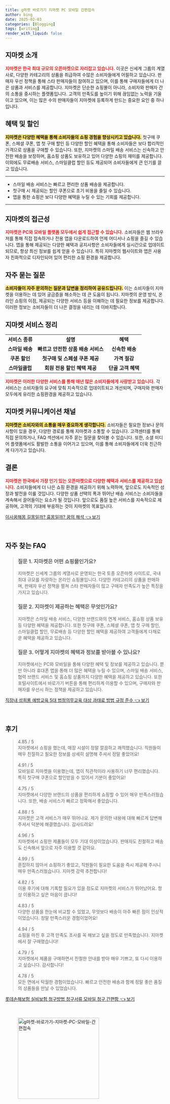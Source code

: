 ```yaml
---
title: g마켓 바로가기 지마켓 PC 모바일 간편접속
author: bing
date: 2025-02-03
categories: [Blogging]
tags: [writing]
render_with_liquid: false
---
```



<h2 id='지마켓_소개'>지마켓 소개</h2>

<p><b><span style="color: #ee2323;">지마켓은 한국 최대 규모의 오픈마켓으로 자리잡고 있습니다.</span></b> 이곳은 신세계 그룹의 계열사로, 다양한 카테고리의 상품을 취급하여 수많은 소비자들에게 어필하고 있습니다. 판매자 우선 정책을 통해 스타 판매자들이 참여하고 있으며, 이를 통해 구매자들에게 더 나은 상품과 서비스를 제공합니다. 지마켓은 단순한 쇼핑몰이 아니라, 소비자와 판매자 간의 소통을 중시하는 플랫폼입니다. 고객의 만족도를 높이기 위해 끊임없는 노력을 기울이고 있으며, 이는 많은 수의 판매자들이 지마켓에 등록하게 만드는 중요한 요인 중 하나입니다.</p>

<h2 id='혜택_및_할인'>혜택 및 할인</h2>

<p><b><span style="background-color: #ffe066;">지마켓은 다양한 혜택을 통해 소비자들의 쇼핑 경험을 향상시키고 있습니다.</span></b> 첫구매 쿠폰, 스페셜 쿠폰, 앱 첫 구매 할인 등 다양한 할인 혜택을 통해 소비자들은 보다 합리적인 가격으로 상품을 구매할 수 있습니다. 또한, 지마켓의 스마일 배송 서비스는 신속하고 안전한 배송을 보장하며, 홈쇼핑 상품도 보유하고 있어 다양한 쇼핑의 재미를 제공합니다. 이외에도 무료배송 서비스, 스마일클럽 할인 등도 제공되어 소비자들에게 큰 인기를 끌고 있습니다.</p>

<hr />

<ul>
    <li>스마일 배송 서비스는 빠르고 편리한 상품 배송을 제공합니다.</li>
    <li>첫구매 시 제공되는 할인 쿠폰으로 초기 비용을 줄일 수 있습니다.</li>
    <li>앱을 통한 쇼핑은 보다 다양한 혜택을 누릴 수 있는 기회를 제공합니다.</li>
</ul>

<hr />

<h2 id='지마켓의_접근성'>지마켓의 접근성</h2>

<p><b><span style="color: #ee2323;">지마켓은 PC와 모바일 플랫폼 모두에서 쉽게 접근할 수 있습니다.</span></b> 소비자들은 웹 브라우저를 통해 직접 접속하거나 전용 앱을 다운로드하여 언제 어디서나 쇼핑을 즐길 수 있습니다. 앱을 통해 제공되는 다양한 혜택과 공지사항은 소비자들에게 실시간으로 업데이트되므로, 항상 최신 정보를 쉽게 얻을 수 있습니다. 특히 지마켓의 웹사이트와 앱은 사용자 친화적으로 디자인되어 있어 편리한 쇼핑 환경을 제공합니다.</p>

<h2 id='자주_묻는_질문'>자주 묻는 질문</h2>

<p><b><span style="background-color: #ffe066;">소비자들이 자주 문의하는 질문과 답변을 정리하여 공유드립니다.</span></b> 이는 소비자들이 지마켓을 이용하는 데 있어 궁금증을 해소하는 데 큰 도움이 됩니다. 지마켓의 운영 방식, 온라인 쇼핑의 이점, 제공되는 다양한 서비스 등을 이해하는 데 필요한 정보를 제공합니다. 이러한 정보는 소비자들이 더 나은 결정을 내리는 데 이바지합니다.</p>

<h2 id='지마켓_서비스_정리'>지마켓 서비스 정리</h2>

<table>
    <tr>
        <td style="text-align: center; height: 17px;"><b>서비스 종류</b></td>
        <td style="text-align: center; height: 17px;"><b>설명</b></td>
        <td style="text-align: center; height: 17px;"><b>혜택</b></td>
    </tr>
    <tr>
        <td style="text-align: center; height: 17px;"><b>스마일 배송</b></td>
        <td style="text-align: center; height: 17px;"><b>빠르고 안전한 상품 배송 서비스</b></td>
        <td style="text-align: center; height: 17px;"><b>신속한 배송</b></td>
    </tr>
    <tr>
        <td style="text-align: center; height: 17px;"><b>쿠폰 할인</b></td>
        <td style="text-align: center; height: 17px;"><b>첫구매 및 스페셜 쿠폰 제공</b></td>
        <td style="text-align: center; height: 17px;"><b>가격 절감</b></td>
    </tr>
    <tr>
        <td style="text-align: center; height: 17px;"><b>스마일클럽</b></td>
        <td style="text-align: center; height: 17px;"><b>회원 전용 할인 혜택 제공</b></td>
        <td style="text-align: center; height: 17px;"><b>단골 고객 혜택</b></td>
    </tr>
</table>

<p><b><span style="color: #ee2323;">지마켓은 이러한 다양한 서비스를 통해 매년 많은 소비자들에게 사랑받고 있습니다.</span></b> 각 서비스는 소비자들의 요구에 맞춰 지속적으로 업데이트되고 개선되며, 구매자와 판매자 모두에게 유리한 쇼핑환경을 제공하고 있습니다.</p>

<h2 id='지마켓_커뮤니케이션_채널'>지마켓 커뮤니케이션 채널</h2>

<p><b><span style="background-color: #ffe066;">지마켓은 소비자와의 소통을 매우 중요하게 생각합니다.</span></b> 소비자들은 필요한 정보나 문의 사항이 있을 경우, 다양한 경로를 통해 지마켓과 소통할 수 있습니다. 고객센터를 통해 직접 문의하거나, FAQ 섹션에서 자주 묻는 질문을 찾아볼 수 있습니다. 또한, 소셜 미디어 플랫폼에서도 활발한 소통을 이어가고 있으며, 이를 통해 소비자들에게 더욱 친근하게 다가가고 있습니다.</p>

<h2 id='결론'>결론</h2>

<p><b><span style="color: #ee2323;">지마켓은 한국에서 가장 인기 있는 오픈마켓으로 다양한 혜택과 서비스를 제공하고 있습니다.</span></b> 소비자들에게 더 나은 쇼핑 환경을 제공하기 위해 노력하며, 앞으로도 지속적인 성장과 발전을 이룰 것입니다. 다양한 상품 선택의 폭과 뛰어난 배송 서비스는 소비자들을 계속해서 끌어들이는 요소가 될 것입니다. 앞으로도 품질 높은 서비스를 지속적으로 제공하며, 고객의 기대에 부응하는 것이 지마켓의 목표입니다.</p>


<p><a class="click-button" title="이사꿈해몽 길몽일까? 흉몽일까? 꿈의 해석" href="https://adkhouse.github.io/posts/%EC%9D%B4%EC%82%AC%EA%BF%88%ED%95%B4%EB%AA%BD-%EA%B8%B8%EB%AA%BD%EC%9D%BC%EA%B9%8C-%ED%9D%89%EB%AA%BD%EC%9D%BC%EA%B9%8C-%EA%BF%88%EC%9D%98-%ED%95%B4%EC%84%9D/" rel="dofollow">이사꿈해몽 길몽일까? 흉몽일까? 꿈의 해석 👈 보기</a></p><br>
<h2 id='자주_찾는_FAQ'>자주 찾는 FAQ</h2>
<div itemscope="" itemtype="https://schema.org/FAQPage"> 
<blockquote> 
<div itemscope="" itemprop="mainEntity" itemtype="https://schema.org/Question"> 
<h3 itemprop="name">질문 1. 지마켓은 어떤 쇼핑몰인가요?</h3> 
<div itemscope="" itemprop="acceptedAnswer" itemtype="https://schema.org/Answer"> 
<span itemprop="text"> 
<p>지마켓은 신세계 그룹의 계열사로 운영되는 한국 토종 오픈마켓 사이트로, 국내 최대 규모를 자랑하는 온라인 쇼핑몰입니다. 다양한 카테고리의 상품을 판매하며, 판매자 우선 정책을 펼쳐 스타 판매자들이 많고 구매자 만족도가 높은 특징을 가지고 있습니다.</p> 
</span> 
</div> 
</div> 

<div itemscope="" itemprop="mainEntity" itemtype="https://schema.org/Question"> 
<h3 itemprop="name">질문 2. 지마켓이 제공하는 혜택은 무엇인가요?</h3> 
<div itemscope="" itemprop="acceptedAnswer" itemtype="https://schema.org/Answer"> 
<span itemprop="text"> 
<p>지마켓은 스마일 배송 서비스, 다양한 브랜드와의 연계 서비스, 홈쇼핑 상품 보유 등 다양한 혜택을 제공합니다. 또한 첫구매 쿠폰, 스페셜 쿠폰, 앱 첫 구매 할인, 스마일클럽 할인, 무료배송 등 다양한 할인 혜택을 제공하여 고객들에게 다채로운 혜택을 제공하고 있습니다.</p> 
</span> 
</div> 
</div> 

<div itemscope="" itemprop="mainEntity" itemtype="https://schema.org/Question"> 
<h3 itemprop="name">질문 3. 어떻게 지마켓의 혜택과 정보를 받아볼 수 있나요?</h3> 
<div itemscope="" itemprop="acceptedAnswer" itemtype="https://schema.org/Answer"> 
<span itemprop="text"> 
<p>지마켓에서는 PC와 모바일을 통해 다양한 혜택 및 정보를 제공하고 있습니다. 뿐만 아니라 휴대폰 앱을 통해 더 많은 혜택을 누릴 수 있으며, 스마일 배송 서비스, 협력 브랜드 서비스 및 홈쇼핑 상품까지 다양한 혜택을 제공하고 있습니다. 또한 포털사이트에서 바로가기 버튼을 통해 편리하게 이용할 수 있으며, 구매자와 판매자를 우선시 하는 정책을 제공하고 있습니다.</p> 
</span> 
</div> 
</div> 
</blockquote> 
</div>
<p><a class="click-button" title="직장내 성희롱 예방교육 5대 법정의무교육 대상 과태료 방법 규정 준수" href="https://adkhouse.github.io/posts/%EC%A7%81%EC%9E%A5%EB%82%B4-%EC%84%B1%ED%9D%AC%EB%A1%B1-%EC%98%88%EB%B0%A9%EA%B5%90%EC%9C%A1-5%EB%8C%80-%EB%B2%95%EC%A0%95%EC%9D%98%EB%AC%B4%EA%B5%90%EC%9C%A1-%EB%8C%80%EC%83%81-%EA%B3%BC%ED%83%9C%EB%A3%8C-%EB%B0%A9%EB%B2%95-%EA%B7%9C%EC%A0%95-%EC%A4%80%EC%88%98/" rel="dofollow">직장내 성희롱 예방교육 5대 법정의무교육 대상 과태료 방법 규정 준수 👈 보기</a></p><br>
<h2 id='후기'>후기</h2>
<div itemscope itemtype="https://schema.org/Product">
  <blockquote>
  <div itemprop="review" itemscope itemtype="https://schema.org/Review">
      <div itemprop="reviewRating" itemscope itemtype="https://schema.org/Rating"> <span itemprop="ratingValue">4.85</span> / <span itemprop="bestRating">5</span> </div>
      <span itemprop="reviewBody">지마켓에서 쇼핑을 했는데, 매장 시설이 정말 깔끔하고 쾌적했습니다. 직원들이 매우 친절하고 필요한 정보를 상세히 설명해 주셔서 정말 좋았어요!</span>
  </div>
  <br>
  <div itemprop="review" itemscope itemtype="https://schema.org/Review">
      <div itemprop="reviewRating" itemscope itemtype="https://schema.org/Rating"> <span itemprop="ratingValue">4.91</span> / <span itemprop="bestRating">5</span> </div>
      <span itemprop="reviewBody">모바일로 지마켓을 이용했는데, 앱이 직관적이라 사용하기 너무 편리했습니다. 특히 첫구매 쿠폰으로 할인받을 수 있어서 기분이 좋았어요!</span>
  </div>
  <br>
  <div itemprop="review" itemscope itemtype="https://schema.org/Review">
      <div itemprop="reviewRating" itemscope itemtype="https://schema.org/Rating"> <span itemprop="ratingValue">4.75</span> / <span itemprop="bestRating">5</span> </div>
      <span itemprop="reviewBody">지마켓에서 다양한 브랜드의 상품을 편리하게 쇼핑할 수 있어 매우 만족스러웠습니다. 또한, 배송 서비스가 빠르고 정확해서 좋았습니다.</span>
  </div>
  <br>
  <div itemprop="review" itemscope itemtype="https://schema.org/Review">
      <div itemprop="reviewRating" itemscope itemtype="https://schema.org/Rating"> <span itemprop="ratingValue">4.88</span> / <span itemprop="bestRating">5</span> </div>
      <span itemprop="reviewBody">지마켓은 고객 서비스가 매우 뛰어나요. 제가 문의한 내용에 대해 빠르게 답변해주셔서 덕분에 해결했습니다. 감사드려요!</span>
  </div>
  <br>
  <div itemprop="review" itemscope itemtype="https://schema.org/Review">
      <div itemprop="reviewRating" itemscope itemtype="https://schema.org/Rating"> <span itemprop="ratingValue">4.96</span> / <span itemprop="bestRating">5</span> </div>
      <span itemprop="reviewBody">지마켓에서 쇼핑한 제품들이 모두 기대 이상이었습니다. 판매자도 친절하고 배송도 신속해서 앞으로 자주 이용할 것 같아요.</span>
  </div>
  <br>
  <div itemprop="review" itemscope itemtype="https://schema.org/Review">
      <div itemprop="reviewRating" itemscope itemtype="https://schema.org/Rating"> <span itemprop="ratingValue">4.99</span> / <span itemprop="bestRating">5</span> </div>
      <span itemprop="reviewBody">혼잡하지 않아서 쇼핑하기 좋았고, 직원들이 필요한 도움을 즉시 제공해 주시니 매우 만족스러웠습니다. 지마켓 강력 추천합니다!</span>
  </div>
  <br>
  <div itemprop="review" itemscope itemtype="https://schema.org/Review">
      <div itemprop="reviewRating" itemscope itemtype="https://schema.org/Rating"> <span itemprop="ratingValue">4.82</span> / <span itemprop="bestRating">5</span> </div>
      <span itemprop="reviewBody">이용 후기에 대해 기록할 필요가 있을 정도로 지마켓의 서비스가 뛰어났어요. 항상 이용하고 싶은 마음이 큽니다!</span>
  </div>
  <br>
  <div itemprop="review" itemscope itemtype="https://schema.org/Review">
      <div itemprop="reviewRating" itemscope itemtype="https://schema.org/Rating"> <span itemprop="ratingValue">4.83</span> / <span itemprop="bestRating">5</span> </div>
      <span itemprop="reviewBody">다양한 상품을 한눈에 비교할 수 있었고, 무엇보다 배송이 아주 빠른 점이 인상적이었습니다. 정말 만족스러운 경험이었어요!</span>
  </div>
  <br>
  <div itemprop="review" itemscope itemtype="https://schema.org/Review">
      <div itemprop="reviewRating" itemscope itemtype="https://schema.org/Rating"> <span itemprop="ratingValue">4.94</span> / <span itemprop="bestRating">5</span> </div>
      <span itemprop="reviewBody">쇼핑을 마친 후 고객 만족도 조사를 꼭 해보고 싶을 정도로 만족했습니다. 지마켓에서 잘 구매했습니다!</span>
  </div>
  <br>
  <div itemprop="review" itemscope itemtype="https://schema.org/Review">
      <div itemprop="reviewRating" itemscope itemtype="https://schema.org/Rating"> <span itemprop="ratingValue">4.79</span> / <span itemprop="bestRating">5</span> </div>
      <span itemprop="reviewBody">지마켓에서 제품을 구매하면서 친절한 안내를 받아 매우 기쁘고, 또 다시 이용하고 싶습니다. 감사합니다!</span>
  </div>
  <br>
  <div itemprop="review" itemscope itemtype="https://schema.org/Review">
      <div itemprop="reviewRating" itemscope itemtype="https://schema.org/Rating"> <span itemprop="ratingValue">4.78</span> / <span itemprop="bestRating">5</span> </div>
      <span itemprop="reviewBody">모든 면에서 탁월한 경험이었습니다. 빠르고 안전한 배송과 함께 정말 좋은 품질의 상품들을 만날 수 있었습니다.</span>
  </div>
  </blockquote>
</div>
<p><a class="click-button" title="롯데손해보험 실비보험 청구방법 청구서류 모바일 청구 간편함" href="https://adkhouse.github.io/posts/%EB%A1%AF%EB%8D%B0%EC%86%90%ED%95%B4%EB%B3%B4%ED%97%98-%EC%8B%A4%EB%B9%84%EB%B3%B4%ED%97%98-%EC%B2%AD%EA%B5%AC%EB%B0%A9%EB%B2%95-%EC%B2%AD%EA%B5%AC%EC%84%9C%EB%A5%98-%EB%AA%A8%EB%B0%94%EC%9D%BC-%EC%B2%AD%EA%B5%AC-%EA%B0%84%ED%8E%B8%ED%95%A8/" rel="dofollow">롯데손해보험 실비보험 청구방법 청구서류 모바일 청구 간편함 👈 보기</a></p><br>
<figure class="image"><img src="https://adkhouse.github.io/assets/img/thumbnail/g마켓-바로가기-지마켓-PC-모바일-간편접속.webp" alt="g마켓-바로가기-지마켓-PC-모바일-간편접속" width="256" height="256"></figure>
